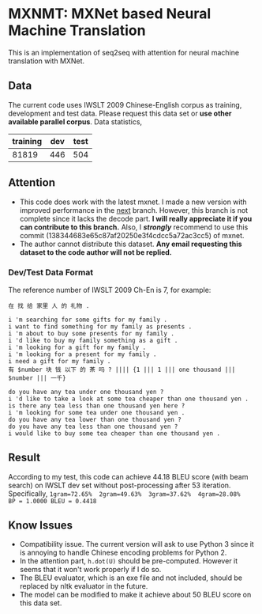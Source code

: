 # MXNMT: MXNet based Neural Machine Translation

This is an implementation of seq2seq with attention for neural machine translation with MXNet.

## Data

The current code uses IWSLT 2009 Chinese-English corpus as training, development and test data. Please request this data set or **use other available parallel corpus**. Data statistics,

| training | dev | test |
|----------|-----|------|
| 81819    | 446 | 504  |

## Attention
* This code does work with the latest mxnet. I made a new version with improved performance in the [next](https://github.com/magic282/MXNMT/tree/next) branch. However, this branch is not complete since it lacks the decode part. **I will really appreciate it if you can contribute to this branch.** Also, I ***strongly*** recommend to use this commit (138344683e65c87af20250e3f4cdcc5a72ac3cc5) of mxnet.
* The author cannot distribute this dataset. **Any email requesting this dataset to the code author will not be replied.**

### Dev/Test Data Format
The reference number of IWSLT 2009 Ch-En is 7, for example:
```
在 找 给 家里 人 的 礼物 .

i 'm searching for some gifts for my family .
i want to find something for my family as presents .
i 'm about to buy some presents for my family .
i 'd like to buy my family something as a gift .
i 'm looking for a gift for my family .
i 'm looking for a present for my family .
i need a gift for my family .
有 $number 块 钱 以下 的 茶 吗 ? |||| {1 ||| 1 ||| one thousand ||| $number ||| 一千}

do you have any tea under one thousand yen ?
i 'd like to take a look at some tea cheaper than one thousand yen .
is there any tea less than one thousand yen here ?
i 'm looking for some tea under one thousand yen .
do you have any tea lower than one thousand yen ?
do you have any tea less than one thousand yen ?
i would like to buy some tea cheaper than one thousand yen .
```

## Result

According to my test, this code can achieve 44.18 BLEU score (with beam search) on IWSLT dev set without post-processing after 53 iteration. Specifically,
`1gram=72.65%  2gram=49.63%  3gram=37.62%  4gram=28.08%   BP = 1.0000 BLEU = 0.4418`


## Know Issues
*  Compatibility issue. The current version will ask to use Python 3 since it is annoying to handle Chinese encoding problems for Python 2.
*  In the attention part, `h.dot(U)` should be pre-computed. However it seems that it won't work properly if I do so.
*  The BLEU evaluator, which is an exe file and not included, should be replaced by nltk evaluator in the future.
*  The model can be modified to make it achieve about 50 BLEU score on this data set.
